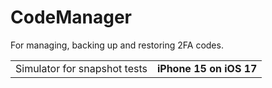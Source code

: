 # CodeManager

For managing, backing up and restoring 2FA codes.

<table>
  <tr>
	<td>Simulator for snapshot tests</td>
	<td><b>iPhone 15 on iOS 17</b></td>
  </tr>
</table>